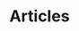---
title: "Articles"
draft: false
# description
description: "A collection of articles on everything about AI Engineering"
---